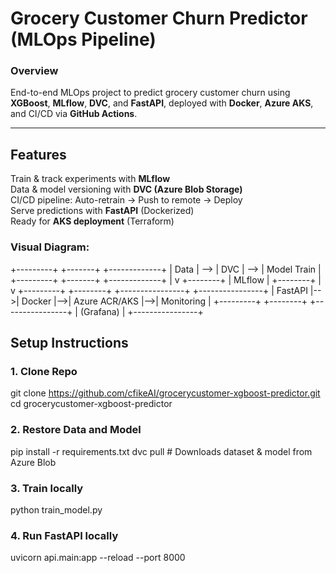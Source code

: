# Grocery Customer Churn Predictor (MLOps Pipeline)

### Overview
End-to-end MLOps project to predict grocery customer churn using **XGBoost**, **MLflow**, **DVC**, and **FastAPI**, deployed with **Docker**, **Azure AKS**, and CI/CD via **GitHub Actions**.

---

## Features
Train & track experiments with **MLflow**  
Data & model versioning with **DVC (Azure Blob Storage)**  
CI/CD pipeline: Auto-retrain → Push to remote → Deploy  
Serve predictions with **FastAPI** (Dockerized)  
Ready for **AKS deployment** (Terraform)

### Visual Diagram:
+---------+     +-------+     +-------------+
|  Data   | --> |  DVC  | --> | Model Train |
+---------+     +-------+     +-------------+
                                |
                                v
                            +--------+
                            | MLflow |
                            +--------+
                                |
                                v
+---------+   +--------+   +----------------+   +----------------+
| FastAPI |-->| Docker |-->| Azure ACR/AKS  |-->| Monitoring     |
+---------+   +--------+   +----------------+   | (Grafana)      |
                                                +----------------+


## **Setup Instructions**

### 1. Clone Repo
git clone https://github.com/cfikeAI/grocerycustomer-xgboost-predictor.git
cd grocerycustomer-xgboost-predictor


### 2. Restore Data and Model
pip install -r requirements.txt
dvc pull  # Downloads dataset & model from Azure Blob

### 3. Train locally 
python train_model.py

### 4. Run FastAPI locally
uvicorn api.main:app --reload --port 8000
